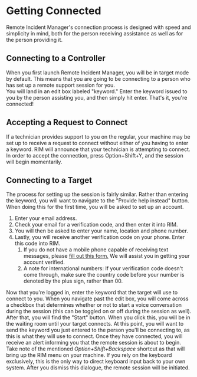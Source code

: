 # Getting Connected
Remote Incident Manager's connection process is designed with speed and simplicity in mind, both for the person receiving assistance as well as for the person providing it.
## Connecting to a Controller
When you first launch Remote Incident Manager, you will be in target mode by default. This means that you are going to be connecting to a person who has set up a remote support session for you.  
You will land in an edit box labeled "keyword." Enter the keyword issued to you by the person assisting you, and then simply hit enter. That's it, you're connected!
## Accepting a Request to Connect
If a technician provides support to you on the regular, your machine may be set up to receive a request to connect without either of you having to enter a keyword. RIM will announce that your technician is attempting to connect. In order to accept the connection, press Option+Shift+Y, and the session will begin momentarily.
## Connecting to a Target
The process for setting up the session is fairly similar. Rather than entering the keyword, you will want to navigate to the "Provide help instead" button. When doing this for the first time, you will be asked to set up an account.
1. Enter your email address.
1. Check your email for a verification code, and then enter it into RIM.
1. You will then be asked to enter your name, location and phone number.
1. Lastly, you will receive another verification code on your phone. Enter this code into RIM.
    1. If you do not have a mobile phone capable of receiving text messages, please [fill out this form.](https://pneumasolutions.com/products/rim/account-verification/) We will assist you in getting your account verified.
    1. A note for international numbers: If your verification code doesn't come through, make sure the country code before your number is denoted by the plus sign, rather than 00.
<!-- end -->
Now that you're logged in, enter the keyword that the target will use to connect to you. When you navigate past the edit box, you will come across a checkbox that determines whether or not to start a voice conversation during the session (this can be toggled on or off during the session as well). After that, you will find the "Start" button. When you click this, you will be in the waiting room until your target connects. At this point, you will want to send the keyword you just entered to the person you'll be connecting to, as this is what they will use to connect. Once they have connected, you will receive an alert informing you that the remote session is about to begin. Take note of the mentioned *Option+Shift+Backspace* shortcut as that will bring up the RIM menu on your machine. If you rely on the keyboard exclusively, this is the only way to direct keyboard input back to your own system. After you dismiss this dialogue, the remote session will be initiated.